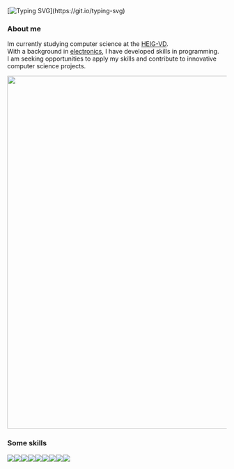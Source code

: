 [![Typing SVG](https://readme-typing-svg.herokuapp.com/?color=ffb60d&size=30&center=left&vCenter=true&width=1000&lines=Gwendal+Piemontesi's+Github+profile;)](https://git.io/typing-svg)

### About me
Im currently studying computer science at the [HEIG-VD](https://heig-vd.ch/).    
With a background in [electronics](https://www.cpne.ch/formations/electronicien-ne/), I have developed skills in programming.    
I am seeking opportunities to apply my skills and contribute to innovative computer science projects.   

   

<img width='810' src="https://github-profile-summary-cards.vercel.app/api/cards/profile-details?username=gwendalpiemonte&theme=github_dark" />


### Some skills 
<img src="https://img.shields.io/badge/C-ff7a0d?style=for-the-badge&logo=c&logoColor=white" /><img src="https://img.shields.io/badge/C%23-239120?style=for-the-badge&logo=c-sharp&logoColor=white" /><img src="https://img.shields.io/badge/C%2B%2B-00599C?style=for-the-badge&logo=c%2B%2B&logoColor=white" /><img src="https://img.shields.io/badge/Python-3776AB?style=for-the-badge&logo=python&logoColor=white" /><img src="https://img.shields.io/badge/Java-ED8B00?style=for-the-badge&logo=openjdk&logoColor=white" /><img src="https://img.shields.io/badge/Flutter-02569B?style=for-the-badge&logo=flutter&logoColor=white" /><img src="https://img.shields.io/badge/PostgreSQL-316192?style=for-the-badge&logo=postgresql&logoColor=white" /><img src="https://img.shields.io/badge/Arduino-00979D?style=for-the-badge&logo=Arduino&logoColor=white" /><img src="https://img.shields.io/badge/adafruit-000000?style=for-the-badge&logo=adafruit&logoColor=white" />


